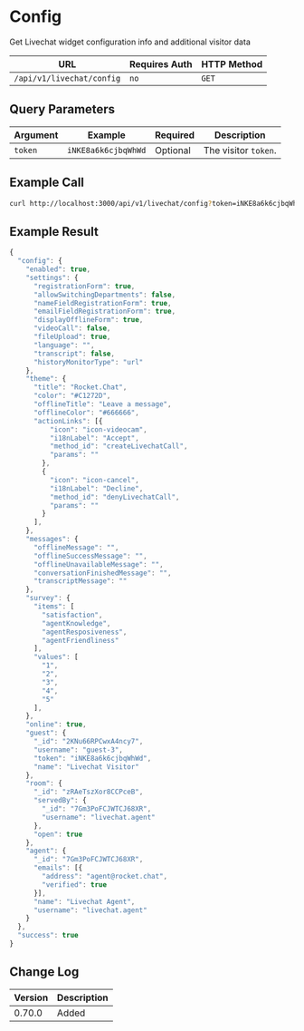 # Config

Get Livechat widget configuration info and additional visitor data

| URL                       | Requires Auth | HTTP Method |
| ------------------------- | ------------- | ----------- |
| `/api/v1/livechat/config` | `no`          | `GET`       |

## Query Parameters

| Argument | Example             | Required | Description          |
| -------- | ------------------- | -------- | -------------------- |
| `token`  | `iNKE8a6k6cjbqWhWd` | Optional | The visitor `token`. |

## Example Call

```bash
curl http://localhost:3000/api/v1/livechat/config?token=iNKE8a6k6cjbqWhWd
```

## Example Result

```javascript
{
  "config": {
    "enabled": true,
    "settings": {
      "registrationForm": true,
      "allowSwitchingDepartments": false,
      "nameFieldRegistrationForm": true,
      "emailFieldRegistrationForm": true,
      "displayOfflineForm": true,
      "videoCall": false,
      "fileUpload": true,
      "language": "",
      "transcript": false,
      "historyMonitorType": "url"
    },
    "theme": {
      "title": "Rocket.Chat",
      "color": "#C1272D",
      "offlineTitle": "Leave a message",
      "offlineColor": "#666666",
      "actionLinks": [{
          "icon": "icon-videocam",
          "i18nLabel": "Accept",
          "method_id": "createLivechatCall",
          "params": ""
        },
        {
          "icon": "icon-cancel",
          "i18nLabel": "Decline",
          "method_id": "denyLivechatCall",
          "params": ""
        }
      ],
    },
    "messages": {
      "offlineMessage": "",
      "offlineSuccessMessage": "",
      "offlineUnavailableMessage": "",
      "conversationFinishedMessage": "",
      "transcriptMessage": ""
    },
    "survey": {
      "items": [
        "satisfaction",
        "agentKnowledge",
        "agentResposiveness",
        "agentFriendliness"
      ],
      "values": [
        "1",
        "2",
        "3",
        "4",
        "5"
      ],
    },
    "online": true,
    "guest": {
      "_id": "2KNu66RPCwxA4ncy7",
      "username": "guest-3",
      "token": "iNKE8a6k6cjbqWhWd",
      "name": "Livechat Visitor"
    },
    "room": {
      "_id": "zRAeTszXor8CCPceB",
      "servedBy": {
        "_id": "7Gm3PoFCJWTCJ68XR",
        "username": "livechat.agent"
      },
      "open": true
    },
    "agent": {
      "_id": "7Gm3PoFCJWTCJ68XR",
      "emails": [{
        "address": "agent@rocket.chat",
        "verified": true
      }],
      "name": "Livechat Agent",
      "username": "livechat.agent"
    }
  },
  "success": true
}
```

## Change Log

| Version | Description |
| ------- | ----------- |
| 0.70.0  | Added       |
